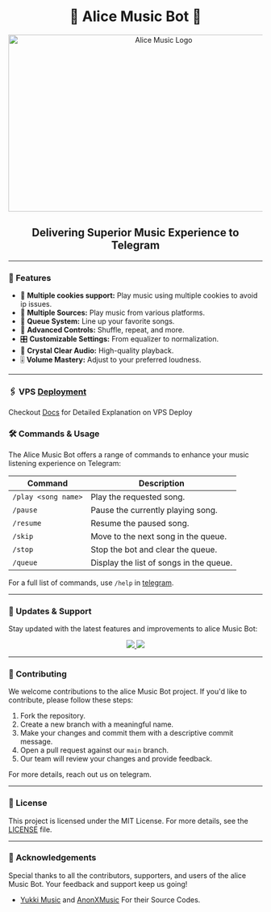 <h1 align="center">🎵 Alice Music Bot 🎵</h1>

<p align="center">
  <img src="https://graph.org/file/f586172fe40a0b5d0b0df.jpg" alt="Alice Music Logo" width="600" height="350">
</p>

<p align="center">
<h2 align="center">Delivering Superior Music Experience to Telegram</h2>

---

### 🌟 Features

- 🎵 **Multiple cookies support:** Play music using multiple cookies to avoid ip issues.
- 🎵 **Multiple Sources:** Play music from various platforms.
- 📃 **Queue System:** Line up your favorite songs.
- 🔀 **Advanced Controls:** Shuffle, repeat, and more.
- 🎛 **Customizable Settings:** From equalizer to normalization.
- 📢 **Crystal Clear Audio:** High-quality playback.
- 🎚 **Volume Mastery:** Adjust to your preferred loudness.

---



### 🖇 VPS [Deployment](https://thanos-organization.gitbook.io/alice-music)
Checkout [Docs](https://thanos-organization.gitbook.io/alice-music/getting-started/quickstart) for Detailed Explanation on VPS Deploy





### 🛠 Commands & Usage

The Alice Music Bot offers a range of commands to enhance your music listening experience on Telegram:

| Command                 | Description                                 |
|-------------------------|---------------------------------------------|
| `/play <song name>`     | Play the requested song.                    |
| `/pause`                | Pause the currently playing song.           |
| `/resume`               | Resume the paused song.                     |
| `/skip`                 | Move to the next song in the queue.         |
| `/stop`                 | Stop the bot and clear the queue.           |
| `/queue`                | Display the list of songs in the queue.     |

For a full list of commands, use `/help` in [telegram](https://t.me/+EXlo2-vT0C02OWQ1).

---

### 🔄 Updates & Support

Stay updated with the latest features and improvements to alice Music Bot:

<p align="center">
  <a href="https://t.me/+EXlo2-vT0C02OWQ1">
    <img src="https://envs.sh/wRZ.jpg/badge/Join-Support%20Group-blue?style=for-the-badge&logo=telegram">
  </a>
  <a href="https://t.me/+EXlo2-vT0C02OWQ1">
    <img src="hthttps://envs.sh/wRZ.jpg/badge/Join-Update%20Channel-blue?style=for-the-badge&logo=telegramtps://envs.sh/wRZ.jpg/badge/Join-Update%20Channel-blue?style=for-the-badge&logo=telegram">
  </a>
</p>

---

### 🤝 Contributing

We welcome contributions to the alice Music Bot project. If you'd like to contribute, please follow these steps:

1. Fork the repository.
2. Create a new branch with a meaningful name.
3. Make your changes and commit them with a descriptive commit message.
4. Open a pull request against our `main` branch.
5. Our team will review your changes and provide feedback.

For more details, reach out us on telegram.

---

### 📜 License

This project is licensed under the MIT License. For more details, see the [LICENSE](LICENSE) file.

---

### 🙏 Acknowledgements

Special thanks to all the contributors, supporters, and users of the alice Music Bot. Your feedback and support keep us going!
- [Yukki Music](https://github.com/TeamYukki/YukkiMusicBot) and [AnonXMusic](https://github.com/AnonymousX1025/AnonXMusic) For their Source Codes.

